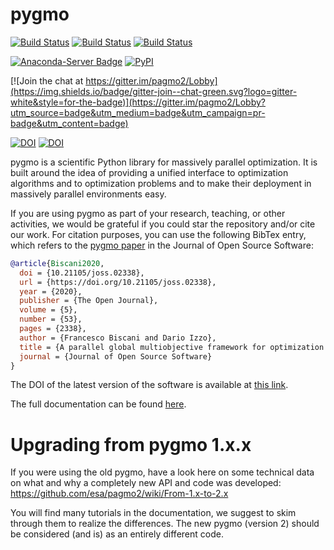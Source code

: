 pygmo
=====

[![Build Status](https://img.shields.io/circleci/project/github/esa/pygmo2/master.svg?style=for-the-badge)](https://circleci.com/gh/esa/pygmo2)
[![Build Status](https://img.shields.io/travis/esa/pygmo2/master.svg?logo=travis&style=for-the-badge)](https://travis-ci.org/esa/pygmo2)
[![Build Status](https://img.shields.io/azure-devops/build/bluescarni/00914570-450b-4bd6-a575-d8c64fc25d1e/5?style=for-the-badge)](https://dev.azure.com/bluescarni/pygmo/_build)

[![Anaconda-Server Badge](https://img.shields.io/conda/vn/conda-forge/pygmo.svg?style=for-the-badge)](https://anaconda.org/conda-forge/pygmo)
[![PyPI](https://img.shields.io/pypi/v/pygmo.svg?style=for-the-badge)](https://pypi.python.org/pypi/pygmo)

[![Join the chat at https://gitter.im/pagmo2/Lobby](https://img.shields.io/badge/gitter-join--chat-green.svg?logo=gitter-white&style=for-the-badge)](https://gitter.im/pagmo2/Lobby?utm_source=badge&utm_medium=badge&utm_campaign=pr-badge&utm_content=badge)

[![DOI](https://joss.theoj.org/papers/10.21105/joss.02338/status.svg)](https://doi.org/10.21105/joss.02338)
[![DOI](https://zenodo.org/badge/DOI/10.5281/zenodo.1045337.svg)](https://doi.org/10.5281/zenodo.1045336)

pygmo is a scientific Python library for massively parallel optimization. It is built around the idea
of providing a unified interface to optimization algorithms and to optimization problems and to make their
deployment in massively parallel environments easy.

If you are using pygmo as part of your research, teaching, or other activities, we would be grateful if you could star
the repository and/or cite our work. For citation purposes, you can use the following BibTex entry, which refers
to the [pygmo paper](https://doi.org/10.21105/joss.02338) in the Journal of Open Source Software:

```bibtex
@article{Biscani2020,
  doi = {10.21105/joss.02338},
  url = {https://doi.org/10.21105/joss.02338},
  year = {2020},
  publisher = {The Open Journal},
  volume = {5},
  number = {53},
  pages = {2338},
  author = {Francesco Biscani and Dario Izzo},
  title = {A parallel global multiobjective framework for optimization: pagmo},
  journal = {Journal of Open Source Software}
}
```

The DOI of the latest version of the software is available at [this link](https://doi.org/10.5281/zenodo.1045336).

The full documentation can be found [here](https://esa.github.io/pygmo2/).

Upgrading from pygmo 1.x.x
==========================

If you were using the old pygmo, have a look here on some technical data on what and why a completely new API
and code was developed: https://github.com/esa/pagmo2/wiki/From-1.x-to-2.x

You will find many tutorials in the documentation, we suggest to skim through them to realize the differences.
The new pygmo (version 2) should be considered (and is) as an entirely different code.
